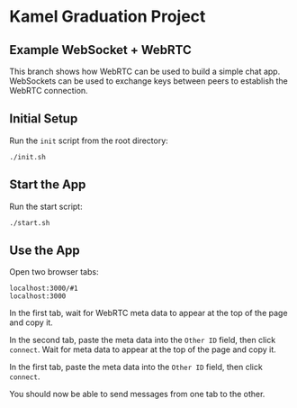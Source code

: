 # Kamel Graduation Project

## Example WebSocket + WebRTC

This branch shows how WebRTC can be used to build a simple chat app. WebSockets can be used to exchange keys between peers to establish the WebRTC connection.

## Initial Setup

Run the `init` script from the root directory:

    ./init.sh

## Start the App

Run the start script:

    ./start.sh

## Use the App

Open two browser tabs:

    localhost:3000/#1
    localhost:3000

In the first tab, wait for WebRTC meta data to appear at the top of the page and copy it.

In the second tab, paste the meta data into the `Other ID` field, then click `connect`. Wait for meta data to appear at the top of the page and copy it.

In the first tab, paste the meta data into the `Other ID` field, then click `connect`.

You should now be able to send messages from one tab to the other.
